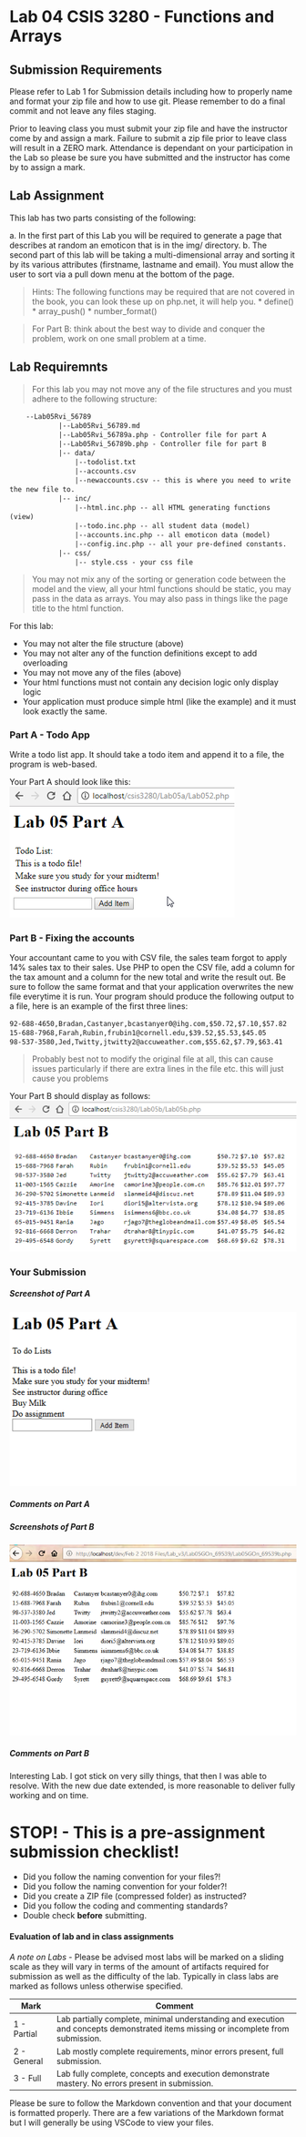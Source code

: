 # Lab 04 CSIS 3280 - Functions and Arrays

## Submission Requirements

Please refer to Lab 1 for Submission details including how to properly name and format your zip file and how to use git.  Please remember to do a final commit and not leave any files staging.

Prior to leaving class you must submit your zip file and have the instructor come by and assign a mark.  Failure to submit a zip file prior to leave class will result in a ZERO mark.  Attendance is dependant on your participation in the Lab so please be sure you have submitted and the instructor has come by to assign a mark.

## Lab Assignment

This lab has two parts consisting of the following:

a. In the first part of this Lab you will be required to generate a page that describes at random an emoticon that is in the img/ directory.
b. The second part of this lab will be taking a multi-dimensional array and sorting it by its various attributes (firstname, lastname and email).  You must allow the user to sort via a pull down menu at the bottom of the page.

> Hints:  The following functions may be required that are not covered in the book, you can look these up on php.net, it will help you.
    * define()
    * array_push()
    * number_format()

> For Part B: think about the best way to divide and conquer the problem, work on one small problem at a time.

## Lab Requiremnts

> For this lab you may not move any of the file structures and you must adhere to the following structure:

        --Lab05Rvi_56789
                |--Lab05Rvi_56789.md
                |--Lab05Rvi_56789a.php - Controller file for part A
                |--Lab05Rvi_56789b.php - Controller file for part B
                |-- data/
                    |--todolist.txt
                    |--accounts.csv
                    |--newaccounts.csv -- this is where you need to write the new file to.
                |-- inc/
                    |--html.inc.php -- all HTML generating functions (view)
                    |--todo.inc.php -- all student data (model)
                    |--accounts.inc.php -- all emoticon data (model)
                    |--config.inc.php -- all your pre-defined constants.
                |-- css/
                    |-- style.css - your css file

> You may not mix any of the sorting or generation code between the model and the view, all your html functions should be static, you may pass in the data as arrays.  You may also pass in things like the page title to the html function.

For this lab:
* You may not alter the file structure (above)
* You may not alter any of the function definitions except to add overloading
* You may not move any of the files (above)
* Your html functions must not contain any decision logic only display logic
* Your application must produce simple html (like the example) and it must look exactly the same.

### Part A - Todo App

Write a todo list app.  It should take a todo item and append it to a file, the program is web-based.

Your Part A should look like this:
![Part A](Lab05a.png)

### Part B - Fixing the accounts

Your accountant came to you with CSV file, the sales team forgot to apply 14% sales tax to their sales.  Use PHP to open the CSV file, add a column for the tax amount and a column for the new total and write the result out.  Be sure to follow the same format and that your application overwrites the new file everytime it is run.  Your program should produce the following output to a file, here is an example of the first three lines:

    92-688-4650,Bradan,Castanyer,bcastanyer0@ihg.com,$50.72,$7.10,$57.82
    15-688-7968,Farah,Rubin,frubin1@cornell.edu,$39.52,$5.53,$45.05
    98-537-3580,Jed,Twitty,jtwitty2@accuweather.com,$55.62,$7.79,$63.41

> Probably best not to modify the original file at all, this can cause issues particularly if there are extra lines in the file etc. this will just cause you problems

Your Part B should display as follows:
![Part B](Lab05b.png)

### Your Submission

##### Screenshot of Part A
![Part A Screenshot](img/Lab05GOn_69539a.png)

##### Comments on Part A


##### Screenshots of Part B
![Part B Screenshot](img/Lab05GOn_69539b.png)

##### Comments on Part B
Interesting Lab. I got stick on very silly things, that then I was able to resolve. With the new due date extended, is more reasonable to deliver fully working and on time.

# STOP! - This is a pre-assignment submission checklist!

* Did you follow the naming convention for your files?!
* Did you follow the naming convention for your folder?!
* Did you create a ZIP file (compressed folder) as instructed?
* Did you follow the coding and commenting standards?
* Double check **before** submitting.

#### Evaluation of lab and in class assignments

*A note on Labs* - Please be advised most labs will be marked on a sliding scale as they will vary in terms of the amount of artifacts required for submission as well as the difficulty of the lab.  Typically in class labs are marked as follows unless otherwise specified.

| Mark | Comment |
| --- | --- |
| 1 - Partial | Lab partially complete, minimal understanding and execution and concepts demonstrated items missing or incomplete from submission. |
| 2 - General | Lab mostly complete requirements, minor errors present, full submission. |
| 3 - Full | Lab fully complete, concepts and execution demonstrate mastery.  No errors present in submission. |

 Please be sure to follow the Markdown convention and that your document is formatted properly.  There are a few variations of the Markdown format but I will generally be using VSCode to view your files.
